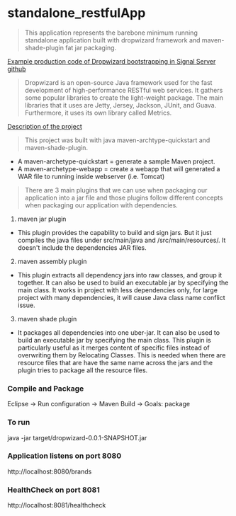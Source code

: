 # standalone_restfulApp
> This application represents the barebone minimum running standalone application built with dropwizard framework and maven-shade-plugin fat jar packaging.

[Example production code of Dropwizard bootstrapping in Signal Server github](https://github.com/signalapp/Signal-Server/blob/master/service/src/main/java/org/whispersystems/textsecuregcm/WhisperServerService.java)


> Dropwizard is an open-source Java framework used for the fast development of high-performance RESTful web services. It gathers some popular libraries to create the light-weight package. The main libraries that it uses are Jetty, Jersey, Jackson, JUnit, and Guava. Furthermore, it uses its own library called Metrics.

[Description of the project](https://https://www.baeldung.com/java-dropwizard)

> This project was built with java maven-archtype-quickstart and maven-shade-plugin.
- A maven-archetype-quickstart = generate a sample Maven project.
- A maven-archetype-webapp = create a webapp that will generated a WAR file to running inside webserver (i.e. Tomcat)

> There are 3 main plugins that we can use when packaging our application into a jar file and those plugins follow different concepts when packaging our application with dependencies.
1. maven jar plugin
  - This plugin provides the capability to build and sign jars. But it just compiles the java files under src/main/java and /src/main/resources/. It doesn't include the dependencies JAR files.
  
2. maven assembly plugin
  - This plugin extracts all dependency jars into raw classes, and group it together. It can also be used to build an executable jar by specifying the main class. It works in project with less dependencies only, for large project with many dependencies, it will cause Java class name conflict issue.
  
3. maven shade plugin
  - It packages all dependencies into one uber-jar. It can also be used to build an executable jar by specifying the main class. This plugin is particularly useful as it merges content of specific files instead of overwriting them by Relocating Classes. This is needed when there are resource files that are have the same name across the jars and the plugin tries to package all the resource files.


### Compile and Package
Eclipse -> Run configuration -> Maven Build -> Goals: package

### To run
java -jar target/dropwizard-0.0.1-SNAPSHOT.jar

### Application listens on port 8080
http://localhost:8080/brands

### HealthCheck on port 8081
http://localhost:8081/healthcheck
